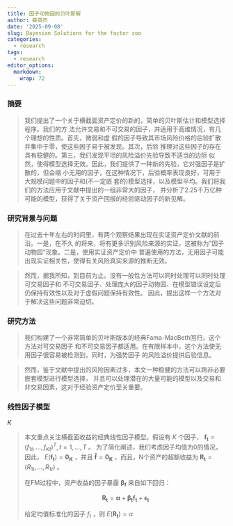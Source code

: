 ```yaml
---
title: 因子动物园的贝叶斯解
author: 薛英杰
date: '2025-09-08'
slug: Bayesian Solutions for the factor zoo
categories:
  - research
tags:
  - research
editor_options: 
  markdown: 
    wrap: 72
---
```


### 摘要

> 我们提出了一个关于横截面资产定价的新的，简单的贝叶斯估计和模型选择程序。我们的方
> 法允许交易和不可交易的因子，并适用于高维情况，有几个理想的性质。首先，微弱和虚
> 假的因子导致其市场风险价格的后验扩散并集中于零，使这些因子易于被发现。其次，后验
> 推理对这些因子的存在具有稳健的。第三，我们发现平坦的风险溢价先验导致不适当的边际
> 似然，使得模型选择无效。因此，我们提供了一种新的先验，它对强因子是扩散的，但会缩
> 小无用的因子，在这种情况下，后验概率表现良好，可用于大规模问题中的因子和(不一定嵌
> 套的)模型选择，以及模型平均。我们将我们的方法应用于文献中提出的一组非常大的因子，
> 并分析了2.25千万亿种可能的模型，获得了关于资产回报的经验驱动因子的新见解。

### 研究背景与问题

> 在过去十年左右的时间里，有两个观察结果出现在实证资产定价文献的前沿。一是，在不久
> 的将来，将有更多识别风险来源的实证，这被称为"因子动物园"现象。二是，使用实证资产定价中
> 普遍使用的方法，无用因子可能出现实证相关性，使得有关风险真实来源的推断无效。

> 然而，据我所知，到目前为止。没有一般性方法可以同时处理可以同时处理可交易因子和
> 不可交易因子、处理庞大的因子动物园、在模型错误设定后仍保持有效性以及对于虚假问题保持有效性。
> 因此，提出这样一个方法对于解决这些问题非常迫切。

### 研究方法

> 我们构建了一个非常简单的贝叶斯版本的经典Fama-MacBeth回归，这个方法对可交易因子
> 和不可交易因子都适用。在有限样本中，这个方法使无用因子很容易被检测到，同时，为强势因子
> 的风险溢价提供后验信息。

> 然而，鉴于文献中提出的风险因素过多，本文一种稳健的方法可以跨非必要嵌套模型进行模型选择，
> 并且可以处理潜在的大量可能的模型以及交易和非交易因素，这对于经验资产定价至关重要。

### 线性因子模型

$K$

> 本文重点关注横截面收益的经典线性因子模型。假设有 $K$ 个因子，
> $\mathbf{f_t}=(f_{1t},\dots,f_{Kt})^T,t=1,\dots,T$ 。
> 为了简化阐述，我们考虑因子均值为0的情况，因此，
> $E(\mathbf{f_t})=\mathbf{0_K}$ ，并且 $\mathbf{\bar{f}}=\mathbf{0_K}$
> ，而且，N个资产的超额收益为 $\mathbf{R_t}=(R_{1t},\dots,R_{1t })$ 。
>
> 在FM过程中，资产收益的因子暴露 $\mathbf{\beta_f}$ 来自如下回归：
>
> $$
> \mathbf{R_t}=\mathbf{\alpha}+\mathbf{\beta_tf_t}+\mathbf{\epsilon_t}
> $$
>
> 给定均值标准化的因子 $f_t$ ，则 $E(\mathbf{R_t})=\alpha$
